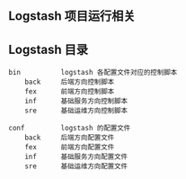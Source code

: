 ## Logstash 项目运行相关

## Logstash 目录

    bin          logstash 各配置文件对应的控制脚本
        back     后端方向控制脚本
        fex      前端方向控制脚本
        inf      基础服务方向控制脚本
        sre      基础运维方向控制脚本
        
    conf         logstash 的配置文件
        back     后端方向配置文件
        fex      前端方向配置文件
        inf      基础服务方向配置文件
        sre      基础运维方向配置文件
        
        
